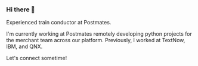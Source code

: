 ### Hi there 👋

Experienced train conductor at Postmates. <br />

I'm currently working at Postmates remotely developing python projects for the merchant team across our platform. Previously, I worked at TextNow, IBM, and QNX. 

Let's connect sometime!

<!--
**EdwaRen/Edwaren** is a ✨ _special_ ✨ repository because its `README.md` (this file) appears on your GitHub profile.

Here are some ideas to get you started:

- 🔭 I’m currently working on ...
- 🌱 I’m currently learning ...
- 👯 I’m looking to collaborate on ...
- 🤔 I’m looking for help with ...
- 💬 Ask me about ...
- 📫 How to reach me: ...
- 😄 Pronouns: ...
- ⚡ Fun fact: ...
-->
